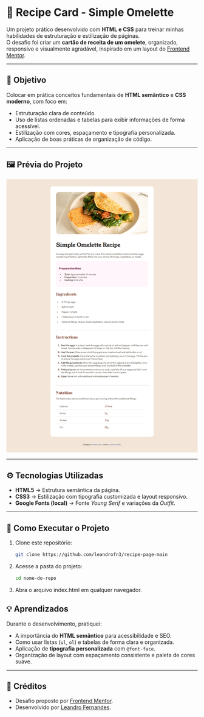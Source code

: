 # 🍳 Recipe Card - Simple Omelette  

Um projeto prático desenvolvido com **HTML e CSS** para treinar minhas habilidades de estruturação e estilização de páginas.  
O desafio foi criar um **cartão de receita de um omelete**, organizado, responsivo e visualmente agradável, inspirado em um layout do [Frontend Mentor](https://www.frontendmentor.io/).  

---

## 🎯 Objetivo  

Colocar em prática conceitos fundamentais de **HTML semântico** e **CSS moderno**, com foco em:  

- Estruturação clara de conteúdo.  
- Uso de listas ordenadas e tabelas para exibir informações de forma acessível.  
- Estilização com cores, espaçamento e tipografia personalizada.  
- Aplicação de boas práticas de organização de código.  

---

## 🖼️ Prévia do Projeto  

![Prévia do Projeto](./assets/images/previa-desktop.png)

---

## ⚙️ Tecnologias Utilizadas  

- **HTML5** → Estrutura semântica da página.  
- **CSS3** → Estilização com tipografia customizada e layout responsivo.  
- **Google Fonts (local)** → Fonte *Young Serif* e variações da *Outfit*.  

---

## 🚀 Como Executar o Projeto  

1. Clone este repositório:  
   ```bash
   git clone https://github.com/leandrofn3/recipe-page-main

2. Acesse a pasta do projeto:
   ```bash
   cd nome-do-repo

3. Abra o arquivo index.html em qualquer navegador.

## 💡 Aprendizados  

Durante o desenvolvimento, pratiquei:  

- A importância do **HTML semântico** para acessibilidade e SEO.  
- Como usar listas (`ul`, `ol`) e tabelas de forma clara e organizada.  
- Aplicação de **tipografia personalizada** com `@font-face`.  
- Organização de layout com espaçamento consistente e paleta de cores suave.  

---

## 📌 Créditos  

- Desafio proposto por [Frontend Mentor](https://www.frontendmentor.io?ref=challenge).  
- Desenvolvido por [Leandro Fernandes](https://www.linkedin.com/in/leandro-fernandes-nascimento/).  
